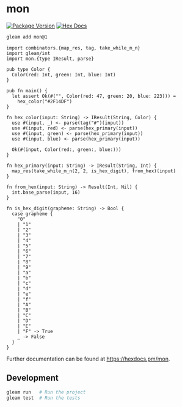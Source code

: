 # mon

[![Package Version](https://img.shields.io/hexpm/v/mon)](https://hex.pm/packages/mon)
[![Hex Docs](https://img.shields.io/badge/hex-docs-ffaff3)](https://hexdocs.pm/mon/)

```sh
gleam add mon@1
```
```gleam
import combinators.{map_res, tag, take_while_m_n}
import gleam/int
import mon.{type IResult, parse}

pub type Color {
  Color(red: Int, green: Int, blue: Int)
}

pub fn main() {
  let assert Ok(#("", Color(red: 47, green: 20, blue: 223))) =
    hex_color("#2F14DF")
}

fn hex_color(input: String) -> IResult(String, Color) {
  use #(input, _) <- parse(tag("#")(input))
  use #(input, red) <- parse(hex_primary(input))
  use #(input, green) <- parse(hex_primary(input))
  use #(input, blue) <- parse(hex_primary(input))

  Ok(#(input, Color(red:, green:, blue:)))
}

fn hex_primary(input: String) -> IResult(String, Int) {
  map_res(take_while_m_n(2, 2, is_hex_digit), from_hex)(input)
}

fn from_hex(input: String) -> Result(Int, Nil) {
  int.base_parse(input, 16)
}

fn is_hex_digit(grapheme: String) -> Bool {
  case grapheme {
    "0"
    | "1"
    | "2"
    | "3"
    | "4"
    | "5"
    | "6"
    | "7"
    | "8"
    | "9"
    | "a"
    | "b"
    | "c"
    | "d"
    | "e"
    | "f"
    | "A"
    | "B"
    | "C"
    | "D"
    | "E"
    | "F" -> True
    _ -> False
  }
}
```

Further documentation can be found at <https://hexdocs.pm/mon>.

## Development

```sh
gleam run   # Run the project
gleam test  # Run the tests
```
